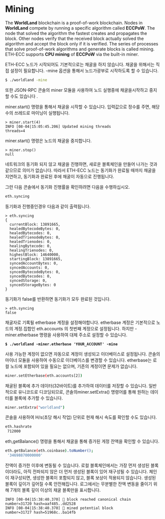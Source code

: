 # Mining



The **WorldLand** blockchain is a proof-of-work blockchain. Nodes in **WorldLand** compete by running a specific algorithm called **ECCPoW**. The node that solved the algorithm the fastest creates and propagates the block. Other nodes verify that the received block actually solved the algorithm and accept the block only if it is verified. The series of processes that solve proof-of-work algorithms and generate blocks is called mining. ETH-ECC supports **CPU mining** of **ECCPoW** via the built-in miner.





ETH-ECC 노드가 시작되어도 기본적으로는 채굴을 하지 않습니다. 채굴을 위해서는 직접 설정이 필요합니다. -mine 옵션을 통해서 노드가광부로 시작하도록 할 수 있습니다.

```sh
$ ./worldland -mine
```



또한 JSON-RPC 콘솔의 miner 모듈을 사용하여 노드   실행중에 채굴을시작하고 중지할 수도 있습니다 .



miner.start() 명령을 통해서 채굴을 시작할 수 있습니다. 입력값으로 정수를 주면, 해당 수의 쓰레드로 마이닝이 실행됩니다.&#x20;

```
> miner.start(4)
INFO [08-04|15:05:45.206] Updated mining threads                   threads=4
```

miner.start() 명령은 노드의 채굴을 중지합니다.

```
> miner.stop()
null
```



네트워크의 동기화 되지 않고 채굴을 진행하면, 새로운 블록체인을 만들어 나가는 것과 같으므로 의미가 없습니다. 따라서 ETH-ECC 노드는 동기화가 완료될 때까지 채굴을 지연하고, 동기화과 완료된 후에 채굴이 자동으로 진행됩니다.

그런 다음 콘솔에서 동기화 진행률을 확인하려면 다음을 수행하십시오.

```sh
eth.syncing
```



동기화과 진행중인경우 다음과 같이 출력됩니다.

```
> eth.syncing
{
  currentBlock: 13891665,
  healedBytecodeBytes: 0,
  healedBytecodes: 0,
  healedTrienodeBytes: 0,
  healedTrienodes: 0,
  healingBytecode: 0,
  healingTrienodes: 0,
  highestBlock: 14640000,
  startingBlock: 13891665,
  syncedAccountBytes: 0,
  syncedAccounts: 0,
  syncedBytecodeBytes: 0,
  syncedBytecodes: 0,
  syncedStorage: 0,
  syncedStorageBytes: 0
}
```



동기화가 false를 반환하면 동기화가 모두 완료된 것입니다.&#x20;

```
> eth.syncing
false
```



&#x20;채굴자로  기록될 etherbase 계정을 설정해야합니다.  etherbase 계정은 기본적으로 노드의   계정.집합인   eth.accounts 의 첫번째 계정으로 설정됩니다. 하지만  -miner.etherbase 명령을 사용하여 대체 주소로 설정할 수 있습니다.

<pre class="language-sh"><code class="lang-sh"><strong>$ ./worldland -miner.etherbase 'YOUR_ACCOUNT' -mine
</strong></code></pre>

사용 가능한 계정이 없으면 자동으로 계정이 생성되고 이더베이스로 설정됩니다.  콘솔의 마이너 모듈을 사용하여 수동으로 이더베이스를 변경할 수 있습니다. etherbase는 로컬 노드에 포함되어 있을 필요는 없으며, 기존의 계정이면 문제가 없습니다.&#x20;

```sh
miner.setEtherbase(eth.accounts[2])
```



채굴된 블록에 추가 데이터(32바이트)를 추가하여 데이터를 저장할 수 있습니다. 일반적으로 유니코드로 디코딩되므로, 콘솔의miner.setExtra() 명령어를 통해  원하는 데이터를 블록에 추가할 수 있습니다.

```sh
miner.setExtra("worldland")
```

콘솔을 사용하여 H/s(초당 해시 작업) 단위로 현재 해시 속도를 확인할 수도 있습니다.

```sh
eth.hashrate
 712000
```

eth,getBalance() 명령을 통해서 채굴을 통해 증가된 게정 잔액을 확인할 수 있습니다.

```sh
eth.getBalance(eth.coinbase).toNumber();
 '34698870000000'
```



잔액이   증가한  이후에  변동될 수 있습니다. 로컬 블록체인에서는 가장 먼저 생성된 블록이더라도, 아직 전파되지 않은 더 먼저 생성된 블록이 있어 재구성될 수 있습니다. 체인이 재구성되면, 생성한 블록이 포함되지 않고, 블록 보상이 적용되지 않습니다. 생성된 블록이 깊이가 깊어질 수록 안전해집니다. 로그에서는 무분별한 잔액 변동을 줄이기 위해 7개의 블록 깊이 이상의 채굴 블록만을 표시합니다.&#x20;

```
INFO [08-04|15:38:40.370] 🔗 block reached canonical chain          number=31720 hash=aaf485..dd2528
INFO [08-04|15:38:40.370] 🔨 mined potential block                  number=31727 hash=51968c..ba14fb
```



### &#x20;<a href="#summary" id="summary"></a>
